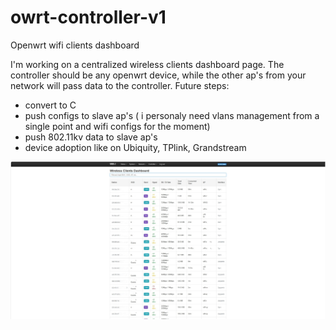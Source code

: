 # owrt-controller-v1
Openwrt wifi clients dashboard

I'm working on a centralized wireless clients dashboard page. The controller should be any openwrt device, while the other ap's from your network will pass data to the controller.
Future steps:
- convert to C
- push configs to slave ap's ( i personaly need vlans management from a single point and wifi configs for the moment)
- push 802.11kv data to slave ap's 
- device adoption like on Ubiquity, TPlink, Grandstream

![Only wifi clients works for the moment](https://github.com/gorunul/owrt-controller-v1/blob/main/ss-wifi-clients-er.jpg)
